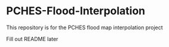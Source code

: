 # PCHES-Flood-Interpolation
This repository is for the PCHES flood map interpolation project

Fill out README later
